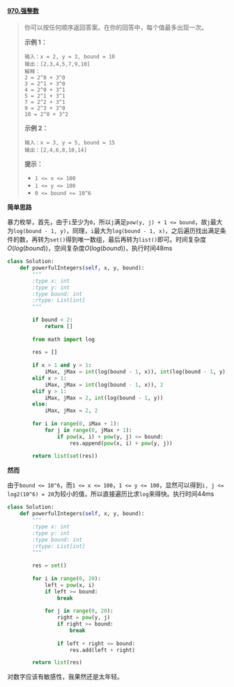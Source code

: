 #### [970.强整数](https://leetcode-cn.com/problems/powerful-integers/)

> 你可以按任何顺序返回答案。在你的回答中，每个值最多出现一次。
>
>  
>
> **示例 1：**
>
> ```
> 输入：x = 2, y = 3, bound = 10
> 输出：[2,3,4,5,7,9,10]
> 解释： 
> 2 = 2^0 + 3^0
> 3 = 2^1 + 3^0
> 4 = 2^0 + 3^1
> 5 = 2^1 + 3^1
> 7 = 2^2 + 3^1
> 9 = 2^3 + 3^0
> 10 = 2^0 + 3^2
> ```
>
> **示例 2：**
>
> ```
> 输入：x = 3, y = 5, bound = 15
> 输出：[2,4,6,8,10,14]
> ```
>
>  
>
> **提示：**
>
> - `1 <= x <= 100`
> - `1 <= y <= 100`
> - `0 <= bound <= 10^6`

**简单思路**

暴力枚举，首先，由于```i```至少为```0```，所以```j```满足```pow(y, j) + 1 <= bound```，故```j```最大为```log(bound - 1, y)```，同理，```i```最大为```log(bound - 1, x)```，之后遍历找出满足条件的数，再转为```set()```得到唯一数组，最后再转为```list()```即可。时间复杂度$O(log(bound))$，空间复杂度$O(log(bound))$，执行时间48ms

```python
class Solution:
    def powerfulIntegers(self, x, y, bound):
        """
        :type x: int
        :type y: int
        :type bound: int
        :rtype: List[int]
        """
        
        if bound < 2:
            return []
        
        from math import log
        
        res = []
        
        if x > 1 and y > 1:
            iMax, jMax = int(log(bound - 1, x)), int(log(bound - 1, y))
        elif x > 1:
            iMax, jMax = int(log(bound - 1, x)), 2
        elif y > 1:
            iMax, jMax = 2, int(log(bound - 1, y))
        else:
            iMax, jMax = 2, 2
            
        for i in range(0, iMax + 1):
            for j in range(0, jMax + 1):
                if pow(x, i) + pow(y, j) <= bound:
                    res.append(pow(x, i) + pow(y, j))
        
        return list(set(res))
```

**然而**

由于```bound <= 10^6```，而```1 <= x <= 100```，```1 <= y <= 100```，显然可以得到```i, j <= log2(10^6) = 20```为较小的值，所以直接遍历比求```log```来得快。执行时间44ms

```python
class Solution:
    def powerfulIntegers(self, x, y, bound):
        """
        :type x: int
        :type y: int
        :type bound: int
        :rtype: List[int]
        """
        
        res = set()
        
        for i in range(0, 20):
            left = pow(x, i)
            if left >= bound:
                break
            
            for j in range(0, 20):
                right = pow(y, j)
                if right >= bound:
                    break
                
                if left + right <= bound:
                    res.add(left + right)

        return list(res)
```

对数字应该有敏感性，我果然还是太年轻。